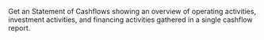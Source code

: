 Get an Statement of Cashflows showing an overview of operating activities, investment activities, and financing activities gathered in a single cashflow report.